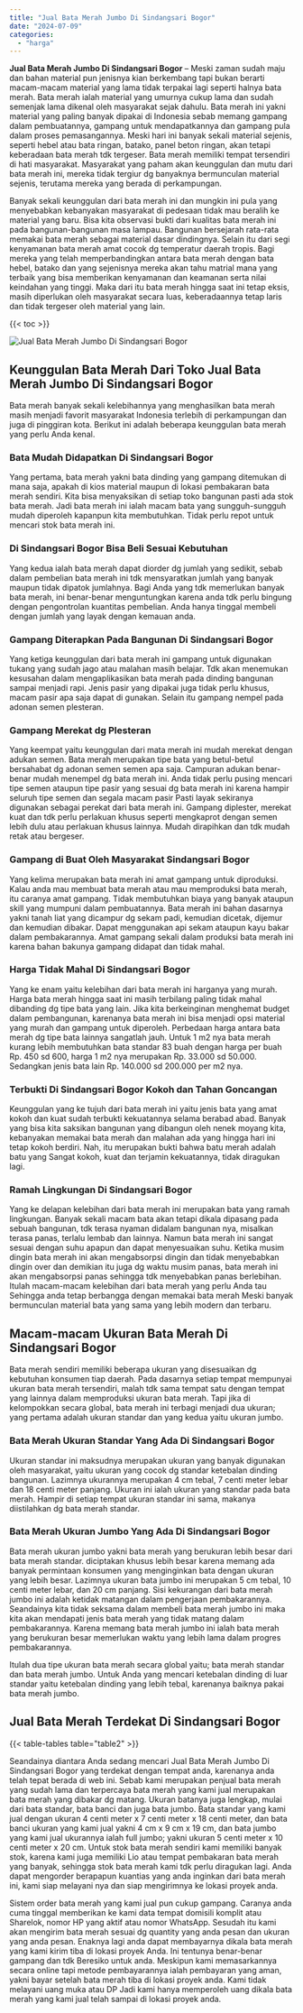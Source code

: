```yaml
---
title: "Jual Bata Merah Jumbo Di Sindangsari Bogor"
date: "2024-07-09"
categories: 
  - "harga"
---
```


**Jual Bata Merah Jumbo Di Sindangsari Bogor** – Meski zaman sudah maju dan bahan material pun jenisnya kian berkembang tapi bukan berarti macam-macam material yang lama tidak terpakai lagi seperti halnya bata merah. Bata merah ialah material yang umurnya cukup lama dan sudah semenjak lama dikenal oleh masyarakat sejak dahulu. Bata merah ini yakni material yang paling banyak dipakai di Indonesia sebab memang gampang dalam pembuatannya, gampang untuk mendapatkannya dan gampang pula dalam proses pemasangannya. Meski hari ini banyak sekali material sejenis, seperti hebel atau bata ringan, batako, panel beton ringan, akan tetapi keberadaan bata merah tdk tergeser. Bata merah memiliki tempat tersendiri di hati masyarakat. Masyarakat yang paham akan keunggulan dan mutu dari bata merah ini, mereka tidak tergiur dg banyaknya bermunculan material sejenis, terutama mereka yang berada di perkampungan.

Banyak sekali keunggulan dari bata merah ini dan mungkin ini pula yang menyebabkan kebanyakan masyarakat di pedesaan tidak mau beralih ke material yang baru. Bisa kita observasi bukti dari kualitas bata merah ini pada bangunan-bangunan masa lampau. Bangunan bersejarah rata-rata memakai bata merah sebagai material dasar dindingnya. Selain itu dari segi kenyamanan bata merah amat cocok dg temperatur daerah tropis. Bagi mereka yang telah memperbandingkan antara bata merah dengan bata hebel, batako dan yang sejenisnya mereka akan tahu matrial mana yang terbaik yang bisa memberikan kenyamanan dan keamanan serta nilai keindahan yang tinggi. Maka dari itu bata merah hingga saat ini tetap eksis, masih diperlukan oleh masyarakat secara luas, keberadaannya tetap laris dan tidak tergeser oleh material yang lain.

{{< toc >}}

![Jual Bata Merah Jumbo Di Sindangsari Bogor](/images/jual-bata-merah-16.png)

## Keunggulan Bata Merah Dari Toko Jual Bata Merah Jumbo Di Sindangsari Bogor

Bata merah banyak sekali kelebihannya yang menghasilkan bata merah masih menjadi favorit masyarakat Indonesia terlebih di perkampungan dan juga di pinggiran kota. Berikut ini adalah beberapa keunggulan bata merah yang perlu Anda kenal.

### Bata Mudah Didapatkan Di Sindangsari Bogor

Yang pertama, bata merah yakni bata dinding yang gampang ditemukan di mana saja, apakah di kios material maupun di lokasi pembakaran bata merah sendiri. Kita bisa menyaksikan di setiap toko bangunan pasti ada stok bata merah. Jadi bata merah ini ialah macam bata yang sungguh-sungguh mudah diperoleh kapanpun kita membutuhkan. Tidak perlu repot untuk mencari stok bata merah ini.

### Di Sindangsari Bogor Bisa Beli Sesuai Kebutuhan

Yang kedua ialah bata merah dapat diorder dg jumlah yang sedikit, sebab dalam pembelian bata merah ini tdk mensyaratkan jumlah yang banyak maupun tidak dipatok jumlahnya. Bagi Anda yang tdk memerlukan banyak bata merah, ini benar-benar menguntungkan karena anda tdk perlu bingung dengan pengontrolan kuantitas pembelian. Anda hanya tinggal membeli dengan jumlah yang layak dengan kemauan anda.

### Gampang Diterapkan Pada Bangunan Di Sindangsari Bogor

Yang ketiga keunggulan dari bata merah ini gampang untuk digunakan tukang yang sudah jago atau malahan masih belajar. Tdk akan menemukan kesusahan dalam mengaplikasikan bata merah pada dinding bangunan sampai menjadi rapi. Jenis pasir yang dipakai juga tidak perlu khusus, macam pasir apa saja dapat di gunakan. Selain itu gampang nempel pada adonan semen plesteran.

### Gampang Merekat dg Plesteran

Yang keempat yaitu keunggulan dari mata merah ini mudah merekat dengan adukan semen. Bata merah merupakan tipe bata yang betul-betul bersahabat dg adonan semen semen apa saja. Campuran adukan benar-benar mudah menempel dg bata merah ini. Anda tidak perlu pusing mencari tipe semen ataupun tipe pasir yang sesuai dg bata merah ini karena hampir seluruh tipe semen dan segala macam pasir Pasti layak sekiranya digunakan sebagai perekat dari bata merah ini. Gampang diplester, merekat kuat dan tdk perlu perlakuan khusus seperti mengkaprot dengan semen lebih dulu atau perlakuan khusus lainnya. Mudah dirapihkan dan tdk mudah retak atau bergeser.

### Gampang di Buat Oleh Masyarakat Sindangsari Bogor

Yang kelima merupakan bata merah ini amat gampang untuk diproduksi. Kalau anda mau membuat bata merah atau mau memproduksi bata merah, itu caranya amat gampang. Tidak membutuhkan biaya yang banyak ataupun skill yang mumpuni dalam pembuatannya. Bata merah ini bahan dasarnya yakni tanah liat yang dicampur dg sekam padi, kemudian dicetak, dijemur dan kemudian dibakar. Dapat menggunakan api sekam ataupun kayu bakar dalam pembakarannya. Amat gampang sekali dalam produksi bata merah ini karena bahan bakunya gampang didapat dan tidak mahal.

### Harga Tidak Mahal Di Sindangsari Bogor

Yang ke enam yaitu kelebihan dari bata merah ini harganya yang murah. Harga bata merah hingga saat ini masih terbilang paling tidak mahal dibanding dg tipe bata yang lain. Jika kita berkeinginan menghemat budget dalam pembangunan, karenanya bata merah ini bisa menjadi opsi material yang murah dan gampang untuk diperoleh. Perbedaan harga antara bata merah dg tipe bata lainnya sangatlah jauh. Untuk 1 m2 nya bata merah kurang lebih membutuhkan bata standar 83 buah dengan harga per buah Rp. 450 sd 600, harga 1 m2 nya merupakan Rp. 33.000 sd 50.000. Sedangkan jenis bata lain Rp. 140.000 sd 200.000 per m2 nya.

### Terbukti Di Sindangsari Bogor Kokoh dan Tahan Goncangan

Keunggulan yang ke tujuh dari bata merah ini yaitu jenis bata yang amat kokoh dan kuat sudah terbukti kekuatannya selama berabad abad. Banyak yang bisa kita saksikan bangunan yang dibangun oleh nenek moyang kita, kebanyakan memakai bata merah dan malahan ada yang hingga hari ini tetap kokoh berdiri. Nah, itu merupakan bukti bahwa batu merah adalah batu yang Sangat kokoh, kuat dan terjamin kekuatannya, tidak diragukan lagi.

### Ramah Lingkungan Di Sindangsari Bogor

Yang ke delapan kelebihan dari bata merah ini merupakan bata yang ramah lingkungan. Banyak sekali macam bata akan tetapi dikala dipasang pada sebuah bangunan, tdk terasa nyaman didalam bangunan nya, misalkan terasa panas, terlalu lembab dan lainnya. Namun bata merah ini sangat sesuai dengan suhu apapun dan dapat menyesuaikan suhu. Ketika musim dingin bata merah ini akan mengabsorpsi dingin dan tidak menyebabkan dingin over dan demikian itu juga dg waktu musim panas, bata merah ini akan mengabsorpsi panas sehingga tdk menyebabkan panas berlebihan. Itulah macam-macam kelebihan dari bata merah yang perlu Anda tau Sehingga anda tetap berbangga dengan memakai bata merah Meski banyak bermunculan material bata yang sama yang lebih modern dan terbaru.

## Macam-macam Ukuran Bata Merah Di Sindangsari Bogor

Bata merah sendiri memiliki beberapa ukuran yang disesuaikan dg kebutuhan konsumen tiap daerah. Pada dasarnya setiap tempat mempunyai ukuran bata merah tersendiri, malah tdk sama tempat satu dengan tempat yang lainnya dalam memproduksi ukuran bata merah. Tapi jika di kelompokkan secara global, bata merah ini terbagi menjadi dua ukuran; yang pertama adalah ukuran standar dan yang kedua yaitu ukuran jumbo.

### Bata Merah Ukuran Standar Yang Ada Di Sindangsari Bogor

Ukuran standar ini maksudnya merupakan ukuran yang banyak digunakan oleh masyarakat, yaitu ukuran yang cocok dg standar ketebalan dinding bangunan. Lazimnya ukurannya merupakan 4 cm tebal, 7 centi meter lebar dan 18 centi meter panjang. Ukuran ini ialah ukuran yang standar pada bata merah. Hampir di setiap tempat ukuran standar ini sama, makanya diistilahkan dg bata merah standar.

### Bata Merah Ukuran Jumbo Yang Ada Di Sindangsari Bogor

Bata merah ukuran jumbo yakni bata merah yang berukuran lebih besar dari bata merah standar. diciptakan khusus lebih besar karena memang ada banyak permintaan konsumen yang menginginkan bata dengan ukuran yang lebih besar. Lazimnya ukuran bata jumbo ini merupakan 5 cm tebal, 10 centi meter lebar, dan 20 cm panjang. Sisi kekurangan dari bata merah jumbo ini adalah ketidak matangan dalam pengerjaan pembakarannya. Seandainya kita tidak seksama dalam membeli bata merah jumbo ini maka kita akan mendapati jenis bata merah yang tidak matang dalam pembakarannya. Karena memang bata merah jumbo ini ialah bata merah yang berukuran besar memerlukan waktu yang lebih lama dalam progres pembakarannya.

Itulah dua tipe ukuran bata merah secara global yaitu; bata merah standar dan bata merah jumbo. Untuk Anda yang mencari ketebalan dinding di luar standar yaitu ketebalan dinding yang lebih tebal, karenanya baiknya pakai bata merah jumbo.

## Jual Bata Merah Terdekat Di Sindangsari Bogor

{{< table-tables table="table2" >}}

Seandainya diantara Anda sedang mencari Jual Bata Merah Jumbo Di Sindangsari Bogor yang terdekat dengan tempat anda, karenanya anda telah tepat berada di web ini. Sebab kami merupakan penjual bata merah yang sudah lama dan terpercaya bata merah yang kami jual merupakan bata merah yang dibakar dg matang. Ukuran batanya juga lengkap, mulai dari bata standar, bata banci dan juga bata jumbo. Bata standar yang kami jual dengan ukuran 4 centi meter x 7 centi meter x 18 centi meter, dan bata banci ukuran yang kami jual yakni 4 cm x 9 cm x 19 cm, dan bata jumbo yang kami jual ukurannya ialah full jumbo; yakni ukuran 5 centi meter x 10 centi meter x 20 cm. Untuk stok bata merah sendiri kami memiliki banyak stok, karena kami juga memiliki Lio atau tempat pembakaran bata merah yang banyak, sehingga stok bata merah kami tdk perlu diragukan lagi. Anda dapat mengorder berapapun kuantias yang anda inginkan dari bata merah ini, kami siap melayani nya dan siap mengirimnya ke lokasi proyek anda.

Sistem order bata merah yang kami jual pun cukup gampang. Caranya anda cuma tinggal memberikan ke kami data tempat domisili komplit atau Sharelok, nomor HP yang aktif atau nomor WhatsApp. Sesudah itu kami akan mengirim bata merah sesuai dg quantity yang anda pesan dan ukuran yang anda pesan. Enaknya lagi anda dapat membayarnya dikala bata merah yang kami kirim tiba di lokasi proyek Anda. Ini tentunya benar-benar gampang dan tdk Beresiko untuk anda. Meskipun kami memasarkannya secara online tapi metode pembayarannya ialah pembayaran yang aman, yakni bayar setelah bata merah tiba di lokasi proyek anda. Kami tidak melayani uang muka atau DP Jadi kami hanya memperoleh uang dikala bata merah yang kami jual telah sampai di lokasi proyek anda.
